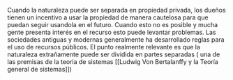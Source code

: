 Cuando la naturaleza puede ser separada en propiedad privada, los dueños tienen un incentivo a usar la propiedad de manera cautelosa para que puedan seguir usandola en el futuro. Cuando esto no es posible y mucha gente presenta interés en el recurso esto puede levantar problemas.
Las sociedades antiguas y modernas generalmente ha desarrollado reglas para el uso de recursos públicos. El punto realmente relevante es que la naturaleza extrañamente puede ser dividida en partes separadas ( una de las premisas de la teoria de sistemas [[Ludwig Von Bertalanffy y la Teoría general de sistemas]])
